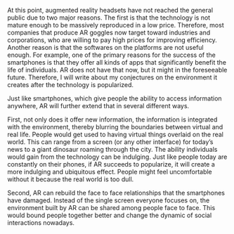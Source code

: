 At this point, augmented reality headsets have not reached the general public due to two major reasons. The first is that the technology is not mature enough to be massively reproduced in a low price. Therefore, most companies that produce AR goggles now target toward industries and corporations, who are willing to pay high prices for improving efficiency. Another reason is that the softwares on the platforms are not useful enough. For example, one of the primary reasons for the success of the smartphones is that they offer all kinds of apps that significantly benefit the life of individuals. AR does not have that now, but it might in the foreseeable future. Therefore, I will write about my conjectures on the environment it creates after the technology is popularized.

Just like smartphones, which give people the ability to access information anywhere, AR will further extend that in several different ways.

First, not only does it offer new information, the information is integrated with the environment, thereby blurring the boundaries between virtual and real life. People would get used to having virtual things overlaid on the real world. This can range from a screen (or any other interface) for today’s news to a giant dinosaur roaming through the city. The ability individuals would gain from the technology can be indulging. Just like people today are constantly on their phones, if AR succeeds to popularize, it will create a more indulging and ubiquitous effect. People might feel uncomfortable without it because the real world is too dull.

Second, AR can rebuild the face to face relationships that the smartphones have damaged. Instead of the single screen everyone focuses on, the environment built by AR can be shared among people face to face. This would bound people together better and change the dynamic of social interactions nowadays.
